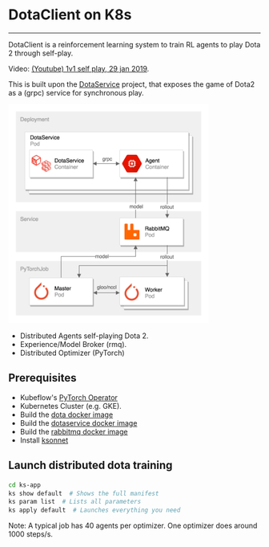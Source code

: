 # DotaClient on K8s

---

DotaClient is a reinforcement learning system to train RL agents to play Dota 2 through self-play.

Video: [(Youtube) 1v1 self play, 29 jan 2019](https://www.youtube.com/watch?v=6vgStVonDdA).

This is built upon the [DotaService](https://github.com/TimZaman/DotaService) project, that exposes the game of Dota2 as a (grpc) service for synchronous play.

<img src="dotaclient.png" alt="dotaclient schema" width="400"/>

* Distributed Agents self-playing Dota 2.
* Experience/Model Broker (rmq).
* Distributed Optimizer (PyTorch)

## Prerequisites

* Kubeflow's [PyTorch Operator](https://github.com/kubeflow/pytorch-operator)
* Kubernetes Cluster (e.g. GKE).
* Build the [dota docker image](https://github.com/TimZaman/DotaService)
* Build the [dotaservice docker image](https://github.com/TimZaman/DotaService)
* Build the [rabbitmq docker image](docker/Dockerfile-rmq)
* Install [ksonnet](https://ksonnet.io/)

## Launch distributed dota training

```bash
cd ks-app
ks show default  # Shows the full manifest
ks param list  # Lists all parameters
ks apply default  # Launches everything you need
```

Note: A typical job has 40 agents per optimizer. One optimizer does around 1000 steps/s.
